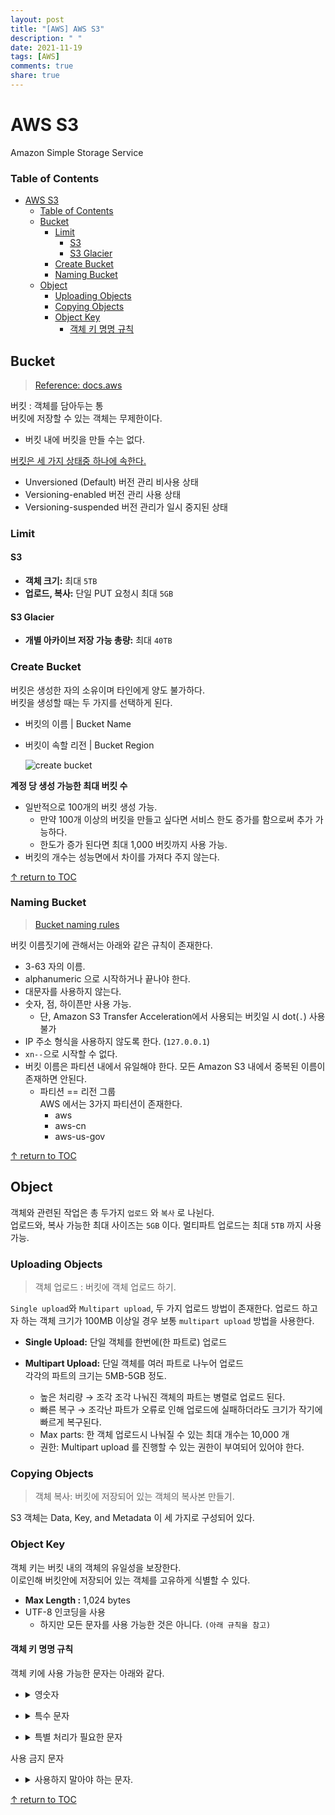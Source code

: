 ```yaml
---
layout: post
title: "[AWS] AWS S3"
description: " "
date: 2021-11-19
tags: [AWS]
comments: true
share: true
---
```


# AWS S3
Amazon Simple Storage Service

### Table of Contents
- [AWS S3](#aws-s3)
    - [Table of Contents](#table-of-contents)
  - [Bucket](#bucket)
    - [Limit](#limit)
      - [S3](#s3)
      - [S3 Glacier](#s3-glacier)
    - [Create Bucket](#create-bucket)
    - [Naming Bucket](#naming-bucket)
  - [Object](#object)
    - [Uploading Objects](#uploading-objects)
    - [Copying Objects](#copying-objects)
    - [Object Key](#object-key)
      - [객체 키 명명 규칙](#객체-키-명명-규칙)

## Bucket
> [Reference: docs.aws](https://docs.aws.amazon.com/ko_kr/AmazonS3/latest/dev/UsingBucket.html)  

버킷 : 객체를 담아두는 통  
버킷에 저장할 수 있는 객체는 무제한이다.  
* 버킷 내에 버킷을 만들 수는 없다.  

[버킷은 세 가지 상태중 하나에 속한다.][bucket-states]  
- Unversioned (Default) 버전 관리 비사용 상태
- Versioning-enabled 버전 관리 사용 상태
- Versioning-suspended 버전 관리가 일시 중지된 상태  

### Limit
#### S3
- **객체 크기:** 최대 `5TB`
- **업로드, 복사:** 단일 PUT 요청시 최대 `5GB` 

#### S3 Glacier
- **개별 아카이브 저장 가능 총량:** 최대 `40TB`

### Create Bucket
버킷은 생성한 자의 소유이며 타인에게 양도 불가하다.  
버킷을 생성할 때는 두 가지를 선택하게 된다.  
* 버킷의 이름 | Bucket Name
* 버킷이 속할 리전 | Bucket Region

  ![create bucket][create-bucket]

**계정 당 생성 가능한 최대 버킷 수**  
* 일반적으로 100개의 버킷 생성 가능.  
    * 만약 100개 이상의 버킷을 만들고 싶다면 서비스 한도 증가를 함으로써 추가 가능하다. 
    * 한도가 증가 된다면 최대 1,000 버킷까지 사용 가능.
* 버킷의 개수는 성능면에서 차이를 가져다 주지 않는다.  

[↑ return to TOC](#table-of-contents)

### Naming Bucket  
> [Bucket naming rules][Bucket-naming-rules]

버킷 이름짓기에 관해서는 아래와 같은 규칙이 존재한다.
* 3-63 자의 이름.
* alphanumeric 으로 시작하거나 끝나야 한다.
* 대문자를 사용하지 않는다.
* 숫자, 점, 하이픈만 사용 가능.  
    * 단, Amazon S3 Transfer Acceleration에서 사용되는 버킷일 시 dot(```.```) 사용 불가
* IP 주소 형식을 사용하지 않도록 한다. (```127.0.0.1```)
* ```xn--```으로 시작할 수 없다.
* 버킷 이름은 파티션 내에서 유일해야 한다. 모든 Amazon S3 내에서 중복된 이름이 존재하면 안된다.
  * 파티션 == 리전 그룹  
    AWS 에서는 3가지 파티션이 존재한다.  
      * aws
      * aws-cn
      * aws-us-gov

[↑ return to TOC](#table-of-contents)


## Object
객체와 관련된 작업은 총 두가지 `업로드` 와 `복사` 로 나뉜다.  
업로드와, 복사 가능한 최대 사이즈는 `5GB` 이다. 멀티파트 업로드는 최대 `5TB` 까지 사용 가능.

### Uploading Objects
> 객체 업로드 : 버킷에 객체 업로드 하기.

`Single upload`와 `Multipart upload`, 두 가지 업로드 방법이 존재한다. 업로드 하고자 하는 객체 크기가 100MB 이상일 경우 보통 `multipart upload` 방법을 사용한다.  
- **Single Upload:** 단일 객체를 한번에(한 파트로) 업로드

- **Multipart Upload:** 단일 객체를 여러 파트로 나누어 업로드  
  각각의 파트의 크기는 5MB-5GB 정도.
  - 높은 처리량 → 조각 조각 나눠진 객체의 파트는 병렬로 업로드 된다.
  - 빠른 복구 → 조각난 파트가 오류로 인해 업로드에 실패하더라도 크기가 작기에 빠르게 복구된다.  
  - Max parts: 한 객체 업로드시 나눠질 수 있는 최대 개수는 10,000 개  
  - 권한: Multipart upload 를 진행할 수 있는 권한이 부여되어 있어야 한다.

### Copying Objects
> 객체 복사: 버킷에 저장되어 있는 객체의 복사본 만들기.  

S3 객체는 Data, Key, and Metadata 이 세 가지로 구성되어 있다.

 
### Object Key  
객체 키는 버킷 내의 객체의 유일성을 보장한다.  
이로인해 버킷안에 저장되어 있는 객체를 고유하게 식별할 수 있다.  
* **Max Length :** 1,024 bytes
* UTF-8 인코딩을 사용  
  * 하지만 모든 문자를 사용 가능한 것은 아니다. ```(아래 규칙을 참고)```

#### 객체 키 명명 규칙
객체 키에 사용 가능한 문자는 아래와 같다.  
* <details><summary>영숫자</summary>

  * 0~9
  * a-z
  * A-Z

</details>

* <details><summary>특수 문자</summary>

  * ```!```
  * ```-```
  * ```_```
  * ```.```
  * ```*```
  * ```'```
  * ```(```
  * ```)```

</details>

* <details><summary>특별 처리가 필요한 문자</summary>

  아래에 해당되는 문자들은 추가 처리```(URL 인코딩 하거나, HEX로 참조하기 등)``를 진행해야 한다.  
  * **앰퍼샌드**  
    ("&")
  * **달러**  
    ("$")
  * **ASCII 문자 범위**  
    16진수 ```00~1F(10진수: 0~31)``` 및 ```7F(10진수: 127)```
  * **'At' 기호**  
    ("@")  
  * **등호**  
    ("=")  
  * **세미콜론**  
    (";")
  * **콜론**  
    (":")
  * **더하기**  
    ("+")
  * **공백**  
    (" ")
  * **쉼표**  
    (",")
  * **물음표**  
    ("?")

</details>

사용 금지 문자  

* <details><summary>사용하지 말아야 하는 문자.</summary>

  * **백슬래시**  
    ("\\")
  * **인쇄되지 않는 ASCII 문자**  
    (128~255 10진수)
  * **캐럿**  
    ("^")
  * **왼쪽 중괄호**  
    ("{")
  * **오른쪽 중괄호**  
    ("}")
  * **Percentage**  
    ("%")
  * **backtick**  
    ("`")
  * **왼쪽 대괄호**  
    ("[")
  * **오른쪽 대괄호**  
    ("]")
  * **인용 부호**
  * **'보다 큼' 기호**  
    (">")
  * **'보다 작은' 기호**  
    ("<")
  * **물결표**  
    ("~")
  * **'파운드' 문자**  
    ("#")
  * **세로 막대/파이프**  
    ("|")

</details>

[↑ return to TOC](#table-of-contents) 


<!-- Link -->
[bucket-states]: https://docs.aws.amazon.com/ko_kr/AmazonS3/latest/userguide/Versioning.html
[create-bucket]: https://user-images.githubusercontent.com/48475824/126889655-d6f0eacc-0a35-4df0-93b6-c0f83687bc81.png
[Bucket-naming-rules]: https://docs.aws.amazon.com/AmazonS3/latest/userguide/bucketnamingrules.html
